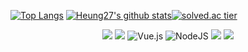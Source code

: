 
[![Top Langs](https://github-readme-stats.vercel.app/api/top-langs/?username=heung27&layout=compact)](https://github.com/anuraghazra/github-readme-stats)
[![Heung27's github stats](https://github-readme-stats.vercel.app/api?username=heung27&show_icons=true&theme=graywhite)](https://github.com/heung27/github-readme-stats)[![solved.ac tier](http://mazassumnida.wtf/api/generate_badge?boj=heung)](https://solved.ac/heung)


<p align="center">
  <img src="https://img.shields.io/badge/Java-007396?style=flat-square&logo=Java&logoColor=white"/></a> 
  <img src="https://img.shields.io/badge/Spring-6DB33F?style=flat-square&logo=Spring&logoColor=white"/></a>
  <img alt="Vue.js" src="https://img.shields.io/badge/vuejs-%2335495e.svg?style=for-the-badge&logo=vue-dot-js&logoColor=%234FC08D"/>
  <img alt="NodeJS" src="https://img.shields.io/badge/node.js-%2343853D.svg?style=for-the-badge&logo=node-dot-js&logoColor=white"/>
  <img src="https://img.shields.io/badge/JavaScript-F7DF1E?style=flat-square&logo=JavaScript&logoColor=white"/></a>
  <img src="https://img.shields.io/badge/MySQL-1498F0?style=flat-square&logo=MySQL&logoColor=white"/></a>
</p>
